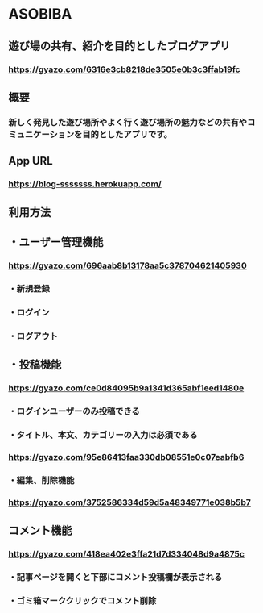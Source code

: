 # ASOBIBA

## 遊び場の共有、紹介を目的としたブログアプリ
### https://gyazo.com/6316e3cb8218de3505e0b3c3ffab19fc

## 概要
### 新しく発見した遊び場所やよく行く遊び場所の魅力などの共有やコミュニケーションを目的としたアプリです。

## App URL
### https://blog-sssssss.herokuapp.com/

## 利用方法

## ・ユーザー管理機能
### https://gyazo.com/696aab8b13178aa5c378704621405930
### ・新規登録
### ・ログイン
### ・ログアウト

## ・投稿機能
### https://gyazo.com/ce0d84095b9a1341d365abf1eed1480e
### ・ログインユーザーのみ投稿できる
### ・タイトル、本文、カテゴリーの入力は必須である
### https://gyazo.com/95e86413faa330db08551e0c07eabfb6

### ・編集、削除機能
### https://gyazo.com/3752586334d59d5a48349771e038b5b7

## コメント機能
### https://gyazo.com/418ea402e3ffa21d7d334048d9a4875c
### ・記事ページを開くと下部にコメント投稿欄が表示される
### ・ゴミ箱マーククリックでコメント削除


